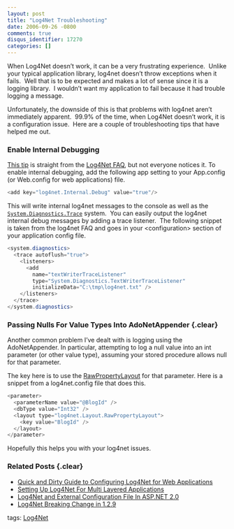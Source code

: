 ```yaml
---
layout: post
title: "Log4Net Troubleshooting"
date: 2006-09-26 -0800
comments: true
disqus_identifier: 17270
categories: []
---
```

When Log4Net doesn’t work, it can be a very frustrating experience. 
Unlike your typical application library, log4net doesn’t throw
exceptions when it fails.  Well that is to be expected and makes a lot
of sense since it is a logging library.  I wouldn’t want my application
to fail because it had trouble logging a message.

Unfortunately, the downside of this is that problems with log4net aren’t
immediately apparent.  99.9% of the time, when Log4Net doesn’t work, it
is a configuration issue.  Here are a couple of troubleshooting tips
that have helped me out.

### Enable Internal Debugging

[This
tip](http://logging.apache.org/log4net/release/faq.html#internalDebug)
is straight from the [Log4Net
FAQ](http://logging.apache.org/log4net/release/faq.html), but
not everyone notices it. To enable internal debugging, add the following
app setting to your App.config (or Web.config for web applications)
file.

```csharp
<add key="log4net.Internal.Debug" value="true"/>
```

This will write internal log4net messages to the console as well as the
[`System.Diagnostics.Trace`](http://msdn2.microsoft.com/en-us/library/system.diagnostics.trace.aspx)
system.  You can easily output the log4net internal debug messages by
adding a trace listener.  The following snippet is taken from the
log4net FAQ and goes in your \<configuration\> section of your
application config file.

```csharp
<system.diagnostics>
  <trace autoflush="true">
    <listeners>
      <add 
        name="textWriterTraceListener" 
        type="System.Diagnostics.TextWriterTraceListener" 
        initializeData="C:\tmp\log4net.txt" />
    </listeners>
  </trace>
</system.diagnostics>
```

### Passing Nulls For Value Types Into AdoNetAppender {.clear}

Another common problem I’ve dealt with is logging using the
AdoNetAppender. In particular, attempting to log a null value into an
int parameter (or other value type), assuming your stored procedure
allows null for that parameter.

The key here is to use the
[RawPropertyLayout](http://logging.apache.org/log4net/release/sdk/log4net.Layout.RawPropertyLayout.html)
for that parameter. Here is a snippet from a log4net.config file that
does this.

```csharp
<parameter>
  <parameterName value="@BlogId" />
  <dbType value="Int32" />
  <layout type="log4net.Layout.RawPropertyLayout">
    <key value="BlogId" />
  </layout>
</parameter>
```

Hopefully this helps you with your log4net issues.

### Related Posts {.clear}

-   [Quick and Dirty Guide to Configuring Log4Net for Web
    Applications](http://haacked.com/archive/2005/03/07/ConfiguringLog4NetForWebApplications.aspx)
-   [Setting Up Log4Net For Multi Layered
    Applications](http://haacked.com/archive/2006/01/13/SettingUpLog4NetForMultiLayeredApplications.aspx)
-   [Log4Net and External Configuration File In ASP.NET
    2.0](http://haacked.com/archive/2006/08/08/Log4NetAndExternalConfigurationFileInASP.NET2.0.aspx)
-   [Log4Net Breaking Change in
    1.2.9](http://haacked.com/archive/2006/08/07/Log4NetBreakingChangeIn1.2.9.aspx)

tags: [Log4Net](http://technorati.com/tag/Log4Net)

